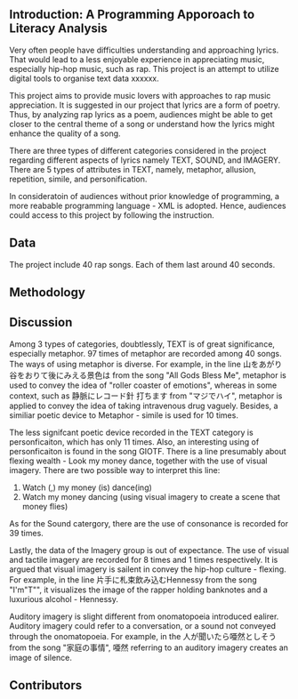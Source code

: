 ## Introduction: A Programming Apporoach to Literacy Analysis
Very often people have difficulties understanding and approaching lyrics. That would lead to a less enjoyable experience in appreciating music, especially hip-hop music, such as rap. This project is an attempt to utilize digital tools to organise text data xxxxxx. 

This project aims to provide music lovers with approaches to rap music appreciation. It is suggested in our project that lyrics are a form of poetry. Thus, by analyzing rap lyrics as a poem, audiences might be able to get closer to the central theme of a song or understand how the lyrics might enhance the quality of a song.

There are three types of different categories considered in the project regarding different aspects of lyrics namely TEXT, SOUND, and IMAGERY. There are 5 types of attributes in TEXT, namely, metaphor, allusion, repetition, simile, and personification. 

In consideratoin of audiences without prior knowledge of programming, a more reabable programming language - XML is adopted. Hence, audiences could access to this project by following the instruction.  

## Data
The project include 40 rap songs. Each of them last around 40 seconds.


## Methodology

## Discussion

Among 3 types of categories, doubtlessly, TEXT is of great significance, especially metaphor. 97 times of metaphor are recorded among 40 songs. The ways of using metaphor is diverse. For example, in the line 山をあがり谷をおりて後にみえる景色は from the song "All Gods Bless Me", metaphor is used to convey the idea of "roller coaster of emotions", whereas in some context, such as 静脈にレコード針 打ちます from "マジでハイ", metaphor is applied to convey the idea of taking intravenous drug vaguely. Besides, a similiar poetic device to Metaphor - simile is used for 10 times.

The less signifcant poetic device recorded in the TEXT category is personficaiton, which has only 11 times. Also, an interesting using of personficaiton is found in the song GIOTF. There is a line presumably about flexing wealth - Look my money dance, together with the use of visual imagery. There are two possible way to interpret this line: 

1. Watch (,) my money (is) dance(ing)
2. Watch my money dancing (using visual imagery to create a scene that money flies)

As for the Sound catergory, there are the use of consonance is recorded for 39 times. 

Lastly, the data of the Imagery group is out of expectance. The use of visual and tactile imagery are recorded for 8 times and 1 times respectively. It is argued that visual imagery is sailent in convey the hip-hop culture - flexing. For example, in the line 片手に札束飲み込むHennessy from the song "I'm"T"", it visualizes the image of the rapper holding banknotes and a luxurious alcohol - Hennessy. 

Auditory imagery is slight different from onomatopoeia introduced ealirer. Auditory imagery could refer to a conversation, or a sound not conveyed through the onomatopoeia. For example, in the 人が聞いたら唖然としそう from the song "家庭の事情", 唖然 referring to an auditory imagery creates an image of silence. 

## Contributors
